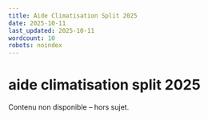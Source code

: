 ```yaml
---
title: Aide Climatisation Split 2025
date: 2025-10-11
last_updated: 2025-10-11
wordcount: 10
robots: noindex
---
```


# aide climatisation split 2025

Contenu non disponible – hors sujet.
